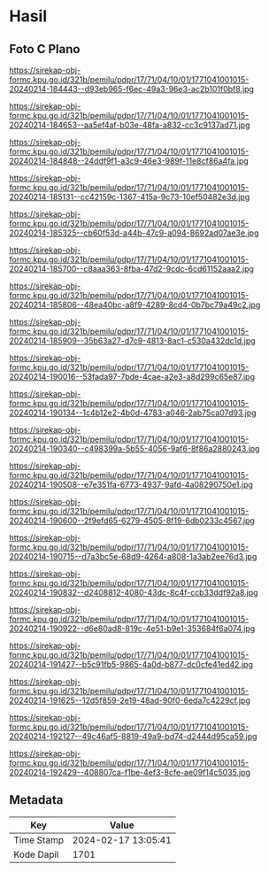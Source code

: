 # Hasil

## Foto C Plano

https://sirekap-obj-formc.kpu.go.id/321b/pemilu/pdpr/17/71/04/10/01/1771041001015-20240214-184443--d93eb965-f6ec-49a3-96e3-ac2b101f0bf8.jpg

https://sirekap-obj-formc.kpu.go.id/321b/pemilu/pdpr/17/71/04/10/01/1771041001015-20240214-184653--aa5ef4af-b03e-48fa-a832-cc3c9137ad71.jpg

https://sirekap-obj-formc.kpu.go.id/321b/pemilu/pdpr/17/71/04/10/01/1771041001015-20240214-184848--24ddf9f1-a3c9-46e3-989f-11e8cf86a4fa.jpg

https://sirekap-obj-formc.kpu.go.id/321b/pemilu/pdpr/17/71/04/10/01/1771041001015-20240214-185131--cc42159c-1367-415a-9c73-10ef50482e3d.jpg

https://sirekap-obj-formc.kpu.go.id/321b/pemilu/pdpr/17/71/04/10/01/1771041001015-20240214-185325--cb60f53d-a44b-47c9-a094-8692ad07ae3e.jpg

https://sirekap-obj-formc.kpu.go.id/321b/pemilu/pdpr/17/71/04/10/01/1771041001015-20240214-185700--c8aaa363-8fba-47d2-9cdc-6cd61152aaa2.jpg

https://sirekap-obj-formc.kpu.go.id/321b/pemilu/pdpr/17/71/04/10/01/1771041001015-20240214-185806--48ea40bc-a8f9-4289-8cd4-0b7bc79a49c2.jpg

https://sirekap-obj-formc.kpu.go.id/321b/pemilu/pdpr/17/71/04/10/01/1771041001015-20240214-185909--35b63a27-d7c9-4813-8ac1-c530a432dc1d.jpg

https://sirekap-obj-formc.kpu.go.id/321b/pemilu/pdpr/17/71/04/10/01/1771041001015-20240214-190016--53fada97-7bde-4cae-a2e3-a8d299c65e87.jpg

https://sirekap-obj-formc.kpu.go.id/321b/pemilu/pdpr/17/71/04/10/01/1771041001015-20240214-190134--1c4b12e2-4b0d-4783-a046-2ab75ca07d93.jpg

https://sirekap-obj-formc.kpu.go.id/321b/pemilu/pdpr/17/71/04/10/01/1771041001015-20240214-190340--c498399a-5b55-4056-9af6-8f86a2880243.jpg

https://sirekap-obj-formc.kpu.go.id/321b/pemilu/pdpr/17/71/04/10/01/1771041001015-20240214-190508--e7e351fa-6773-4937-9afd-4a08290750e1.jpg

https://sirekap-obj-formc.kpu.go.id/321b/pemilu/pdpr/17/71/04/10/01/1771041001015-20240214-190600--2f9efd65-6279-4505-8f19-6db0233c4567.jpg

https://sirekap-obj-formc.kpu.go.id/321b/pemilu/pdpr/17/71/04/10/01/1771041001015-20240214-190715--d7a3bc5e-68d9-4264-a808-1a3ab2ee76d3.jpg

https://sirekap-obj-formc.kpu.go.id/321b/pemilu/pdpr/17/71/04/10/01/1771041001015-20240214-190832--d2408812-4080-43dc-8c4f-ccb33ddf92a8.jpg

https://sirekap-obj-formc.kpu.go.id/321b/pemilu/pdpr/17/71/04/10/01/1771041001015-20240214-190922--d6e80ad8-819c-4e51-b9e1-353684f6a074.jpg

https://sirekap-obj-formc.kpu.go.id/321b/pemilu/pdpr/17/71/04/10/01/1771041001015-20240214-191427--b5c91fb5-9865-4a0d-b877-dc0cfe41ed42.jpg

https://sirekap-obj-formc.kpu.go.id/321b/pemilu/pdpr/17/71/04/10/01/1771041001015-20240214-191625--12d5f859-2e19-48ad-90f0-6eda7c4229cf.jpg

https://sirekap-obj-formc.kpu.go.id/321b/pemilu/pdpr/17/71/04/10/01/1771041001015-20240214-192127--49c46af5-8819-49a9-bd74-d2444d95ca59.jpg

https://sirekap-obj-formc.kpu.go.id/321b/pemilu/pdpr/17/71/04/10/01/1771041001015-20240214-192429--408807ca-f1be-4ef3-8cfe-ae09f14c5035.jpg


## Metadata

| Key        | Value               |
| ---------- | ------------------- |
| Time Stamp | 2024-02-17 13:05:41 |
| Kode Dapil | 1701                |



